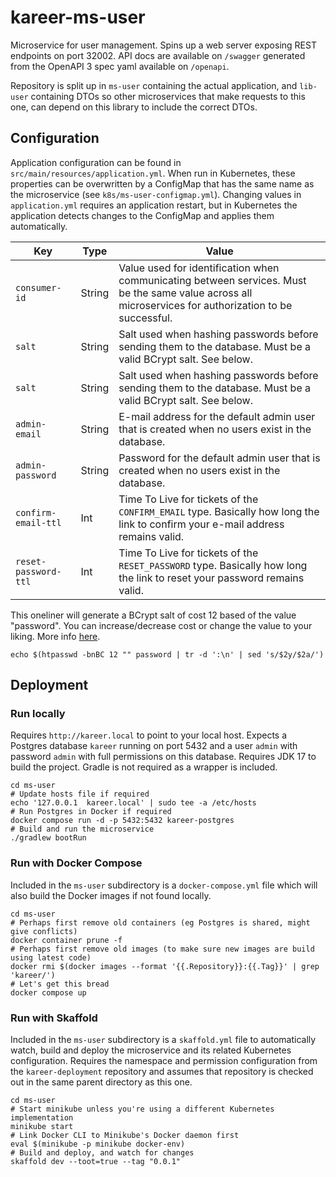 # kareer-ms-user

Microservice for user management. Spins up a web server exposing REST endpoints on port 32002. API docs are available on `/swagger` generated from the OpenAPI 3 spec yaml available on `/openapi`.

Repository is split up in `ms-user` containing the actual application, and `lib-user` containing DTOs so other microservices that make requests to this one, can depend on this library to include the correct DTOs.

## Configuration

Application configuration can be found in `src/main/resources/application.yml`. When run in Kubernetes, these properties can be overwritten by a ConfigMap that has the same name as the microservice (see `k8s/ms-user-configmap.yml`). Changing values in `application.yml` requires an application
restart, but in Kubernetes the application detects changes to the ConfigMap and applies them automatically.

| Key                  | Type   | Value                                                                                                                                                  |
|----------------------|--------|--------------------------------------------------------------------------------------------------------------------------------------------------------|
| `consumer-id`        | String | Value used for identification when communicating between services. Must be the same value across all microservices for authorization to be successful. |
| `salt`               | String | Salt used when hashing passwords before sending them to the database. Must be a valid BCrypt salt. See below.                                          |
| `salt`               | String | Salt used when hashing passwords before sending them to the database. Must be a valid BCrypt salt. See below.                                          |
| `admin-email`        | String | E-mail address for the default admin user that is created when no users exist in the database.                                                         |
| `admin-password`     | String | Password for the default admin user that is created when no users exist in the database.                                                               |
| `confirm-email-ttl`  | Int    | Time To Live for tickets of the `CONFIRM_EMAIL` type. Basically how long the link to confirm your e-mail address remains valid.                        |
| `reset-password-ttl` | Int    | Time To Live for tickets of the `RESET_PASSWORD` type. Basically how long the link to reset your password remains valid.                               |

This oneliner will generate a BCrypt salt of cost 12 based of the value "password". You can increase/decrease cost or change the value to your liking. More info [here](https://unix.stackexchange.com/a/419855).

```shell
echo $(htpasswd -bnBC 12 "" password | tr -d ':\n' | sed 's/$2y/$2a/')
```

## Deployment

### Run locally

Requires `http://kareer.local` to point to your local host. Expects a Postgres database `kareer` running on port 5432 and a user `admin` with password `admin` with full permissions on this database. Requires JDK 17 to build the project. Gradle is not required as a wrapper is included.

```shell
cd ms-user
# Update hosts file if required
echo '127.0.0.1  kareer.local' | sudo tee -a /etc/hosts
# Run Postgres in Docker if required
docker compose run -d -p 5432:5432 kareer-postgres
# Build and run the microservice
./gradlew bootRun
```

### Run with Docker Compose

Included in the `ms-user` subdirectory is a `docker-compose.yml` file which will also build the Docker images if not found locally.

```shell
cd ms-user
# Perhaps first remove old containers (eg Postgres is shared, might give conflicts)
docker container prune -f
# Perhaps first remove old images (to make sure new images are build using latest code)
docker rmi $(docker images --format '{{.Repository}}:{{.Tag}}' | grep 'kareer/')
# Let's get this bread
docker compose up
```

### Run with Skaffold

Included in the `ms-user` subdirectory is a `skaffold.yml` file to automatically watch, build and deploy the microservice and its related Kubernetes configuration. Requires the namespace and permission configuration from the `kareer-deployment` repository and assumes that repository is checked out
in the same parent directory as this one.

```shell
cd ms-user
# Start minikube unless you're using a different Kubernetes implementation
minikube start
# Link Docker CLI to Minikube's Docker daemon first
eval $(minikube -p minikube docker-env)
# Build and deploy, and watch for changes
skaffold dev --toot=true --tag "0.0.1"
```

